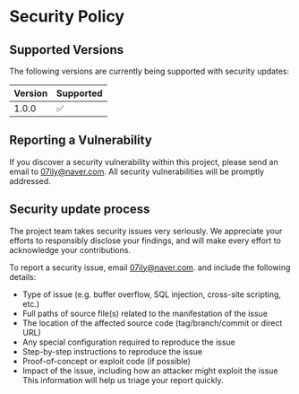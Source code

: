 # Security Policy

## Supported Versions

The following versions are currently being supported with security updates:

| Version | Supported          |
| ------- | ------------------ |
| 1.0.0   | :white_check_mark: |

## Reporting a Vulnerability

If you discover a security vulnerability within this project, please send an email to 07ily@naver.com.
All security vulnerabilities will be promptly addressed.

## Security update process
The project team takes security issues very seriously.
We appreciate your efforts to responsibly disclose your findings, and will make every effort to acknowledge your contributions.

To report a security issue, email 07ily@naver.com. and include the following details:

- Type of issue (e.g. buffer overflow, SQL injection, cross-site scripting, etc.)
- Full paths of source file(s) related to the manifestation of the issue
- The location of the affected source code (tag/branch/commit or direct URL)
- Any special configuration required to reproduce the issue
- Step-by-step instructions to reproduce the issue
- Proof-of-concept or exploit code (if possible)
- Impact of the issue, including how an attacker might exploit the issue
This information will help us triage your report quickly.
